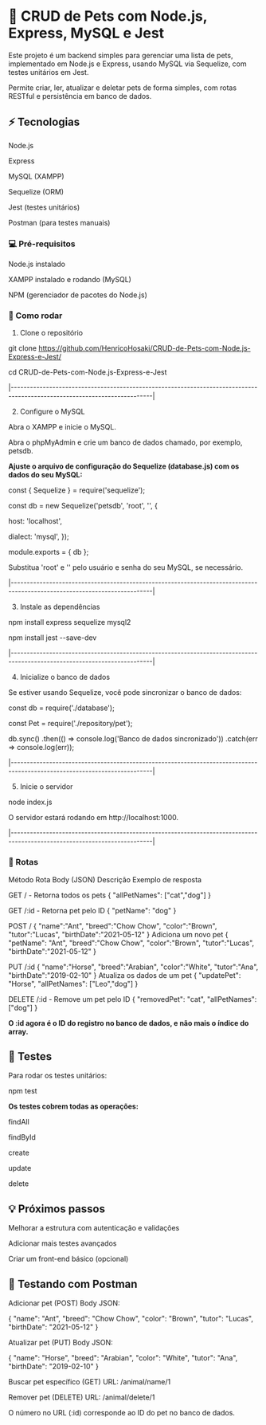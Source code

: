 # 🐾 CRUD de Pets com Node.js, Express, MySQL e Jest

Este projeto é um backend simples para gerenciar uma lista de pets, implementado em Node.js e Express, usando MySQL via Sequelize, com testes unitários em Jest.

Permite criar, ler, atualizar e deletar pets de forma simples, com rotas RESTful e persistência em banco de dados.


## ⚡ Tecnologias

Node.js

Express

MySQL (XAMPP)

Sequelize (ORM)

Jest (testes unitários)

Postman (para testes manuais)


### 💻 Pré-requisitos

Node.js instalado

XAMPP instalado e rodando (MySQL)

NPM (gerenciador de pacotes do Node.js)


### 🚀 Como rodar
1. Clone o repositório
   
git clone https://github.com/HenricoHosaki/CRUD-de-Pets-com-Node.js-Express-e-Jest/

cd CRUD-de-Pets-com-Node.js-Express-e-Jest

|--------------------------------------------------------------------------------------------------------------------------|

2. Configure o MySQL

Abra o XAMPP e inicie o MySQL.

Abra o phpMyAdmin e crie um banco de dados chamado, por exemplo, petsdb.

**Ajuste o arquivo de configuração do Sequelize (database.js) com os dados do seu MySQL:**

const { Sequelize } = require('sequelize');

const db = new Sequelize('petsdb', 'root', '', {

  host: 'localhost',
  
  dialect: 'mysql',
});

module.exports = { db };


Substitua 'root' e '' pelo usuário e senha do seu MySQL, se necessário.

|--------------------------------------------------------------------------------------------------------------------------|

3. Instale as dependências
   
npm install express sequelize mysql2

npm install jest --save-dev

|--------------------------------------------------------------------------------------------------------------------------|

4. Inicialize o banco de dados

Se estiver usando Sequelize, você pode sincronizar o banco de dados:

const db = require('./database');

const Pet = require('./repository/pet');

db.sync()
  .then(() => console.log('Banco de dados sincronizado'))
  .catch(err => console.log(err));

|--------------------------------------------------------------------------------------------------------------------------|

5. Inicie o servidor
   
node index.js


O servidor estará rodando em http://localhost:1000.

|--------------------------------------------------------------------------------------------------------------------------|

### 🐶 Rotas
Método	Rota	Body (JSON)	Descrição	Exemplo de resposta

GET	/	-	Retorna todos os pets	{ "allPetNames": ["cat","dog"] }

GET	/:id	-	Retorna pet pelo ID	{ "petName": "dog" }

POST	/	{ "name":"Ant", "breed":"Chow Chow", "color":"Brown", "tutor":"Lucas", "birthDate":"2021-05-12" }	Adiciona um novo pet	{ "petName": "Ant", "breed":"Chow Chow", "color":"Brown", "tutor":"Lucas", "birthDate":"2021-05-12" }

PUT	/:id	{ "name":"Horse", "breed":"Arabian", "color":"White", "tutor":"Ana", "birthDate":"2019-02-10" }	Atualiza os dados de um pet	{ "updatePet": "Horse", "allPetNames": ["Leo","dog"] }

DELETE	/:id	-	Remove um pet pelo ID	{ "removedPet": "cat", "allPetNames": ["dog"] }

**O :id agora é o ID do registro no banco de dados, e não mais o índice do array.**


## 🧪 Testes

Para rodar os testes unitários:

npm test


**Os testes cobrem todas as operações:**

findAll

findById

create

update

delete


## 💡 Próximos passos

Melhorar a estrutura com autenticação e validações

Adicionar mais testes avançados

Criar um front-end básico (opcional)


## 🔗 Testando com Postman

Adicionar pet (POST)
Body JSON:

{
  "name": "Ant",
  "breed": "Chow Chow",
  "color": "Brown",
  "tutor": "Lucas",
  "birthDate": "2021-05-12"
}


Atualizar pet (PUT)
Body JSON:

{
  "name": "Horse",
  "breed": "Arabian",
  "color": "White",
  "tutor": "Ana",
  "birthDate": "2019-02-10"
}


Buscar pet específico (GET)
URL: /animal/name/1

Remover pet (DELETE)
URL: /animal/delete/1

O número no URL (:id) corresponde ao ID do pet no banco de dados.
